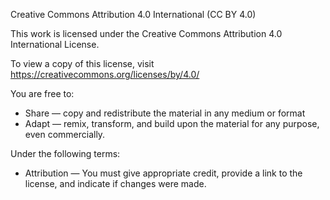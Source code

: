 Creative Commons Attribution 4.0 International (CC BY 4.0)

This work is licensed under the Creative Commons Attribution 4.0 International License.

To view a copy of this license, visit https://creativecommons.org/licenses/by/4.0/

You are free to:
- Share — copy and redistribute the material in any medium or format
- Adapt — remix, transform, and build upon the material for any purpose, even commercially.

Under the following terms:
- Attribution — You must give appropriate credit, provide a link to the license, and indicate if changes were made.
